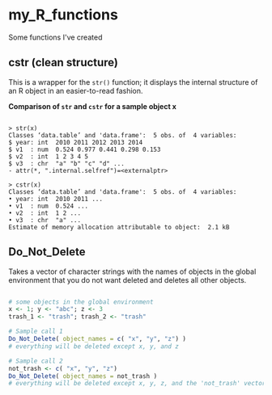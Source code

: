 # my_R_functions

Some functions I've created

## cstr (clean structure)

This is a wrapper for the `str()` function; it displays the internal structure of an R object in an
easier-to-read fashion.
  
**Comparison of `str` and `cstr` for a sample object x**
  
```

> str(x)
Classes ‘data.table’ and 'data.frame':  5 obs. of  4 variables:
$ year: int  2010 2011 2012 2013 2014
$ v1  : num  0.524 0.977 0.441 0.298 0.153
$ v2  : int  1 2 3 4 5
$ v3  : chr  "a" "b" "c" "d" ...
- attr(*, ".internal.selfref")=<externalptr> 

> cstr(x)
Classes ‘data.table’ and 'data.frame':  5 obs. of  4 variables:
• year: int  2010 2011 ...
• v1  : num  0.524 ...
• v2  : int  1 2 ...
• v3  : chr  "a" ...
Estimate of memory allocation attributable to object:  2.1 kB

```

## Do_Not_Delete

Takes a vector of character strings with the names of objects in the global environment that you do
not want deleted and deletes all other objects.

```R

# some objects in the global environment
x <- 1; y <- "abc"; z <- 3
trash_1 <- "trash"; trash_2 <- "trash"

# Sample call 1
Do_Not_Delete( object_names = c( "x", "y", "z") )
# everything will be deleted except x, y, and z

# Sample call 2
not_trash <- c( "x", "y", "z")
Do_Not_Delete( object_names = not_trash )
# everything will be deleted except x, y, z, and the 'not_trash' vector

```
